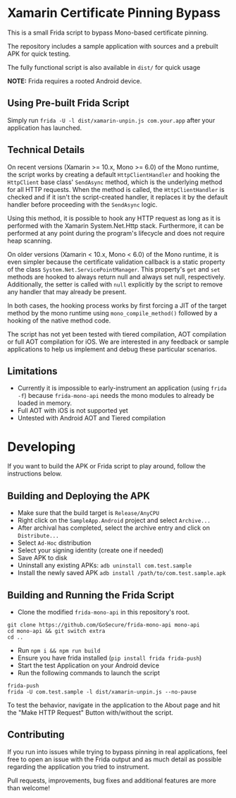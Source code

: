 # Xamarin Certificate Pinning Bypass

This is a small Frida script to bypass Mono-based certificate pinning.

The repository includes a sample application with sources and a
prebuilt APK for quick testing.

The fully functional script is also available in `dist/` for quick usage

**NOTE:** Frida requires a rooted Android device.

## Using Pre-built Frida Script

Simply run `frida -U -l dist/xamarin-unpin.js com.your.app` after your
application has launched.


## Technical Details

On recent versions (Xamarin >= 10.x, Mono >= 6.0) of the Mono runtime, the script works by creating a
default `HttpClientHandler` and hooking the `HttpClient` base class'
`SendAsync` method, which is the underlying method for all HTTP
requests. When the method is called, the `HttpClientHandler` is
checked and if it isn't the script-created handler, it replaces it by
the default handler before proceeding with the `SendAsync` logic.

Using this method, it is possible to hook any HTTP request as long as
it is performed with the Xamarin System.Net.Http stack. Furthermore,
it can be performed at any point during the program's lifecycle
and does not require heap scanning.

On older versions (Xamarin < 10.x, Mono < 6.0) of the Mono runtime, it is even simpler because the
certificate validation callback is a static property of the class
`System.Net.ServicePointManager`. This property's `get` and `set`
methods are hooked to always return null and always set null,
respectively. Additionally, the setter is called with `null`
explicitly by the script to remove any handler that may already be
present.

In both cases, the hooking process works by first forcing a JIT of the
target method by the mono runtime using `mono_compile_method()`
followed by a hooking of the native method code.

The script has not yet been tested with tiered compilation, AOT
compilation or full AOT compilation for iOS. We are interested in any
feedback or sample applications to help us implement and debug these
particular scenarios.

## Limitations

- Currently it is impossible to early-instrument an application (using
  `frida -f`) because `frida-mono-api` needs the mono modules to
  already be loaded in memory.
- Full AOT with iOS is not supported yet
- Untested with Android AOT and Tiered compilation

# Developing 

If you want to build the APK or Frida script to play around, follow the instructions below.

## Building and Deploying the APK

- Make sure that the build target is `Release/AnyCPU`
- Right click on the `SampleApp.Android` project and select `Archive...`
- After archival has completed, select the archive entry and click on `Distribute...`
- Select `Ad-Hoc` distribution
- Select your signing identity (create one if needed)
- Save APK to disk
- Uninstall any existing APKs: `adb uninstall com.test.sample`
- Install the newly saved APK `adb install /path/to/com.test.sample.apk`


## Building and Running the Frida Script

- Clone the modified `frida-mono-api` in this repository's root. 
```
git clone https://github.com/GoSecure/frida-mono-api mono-api
cd mono-api && git switch extra
cd ..
```
- Run `npm i && npm run build`
- Ensure you have frida installed (`pip install frida frida-push`)
- Start the test Application on your Android device
- Run the following commands to launch the script
```
frida-push
frida -U com.test.sample -l dist/xamarin-unpin.js --no-pause
```

To test the behavior, navigate in the application to the About page
and hit the "Make HTTP Request" Button with/without the script.
  
## Contributing

If you run into issues while trying to bypass pinning in real
applications, feel free to open an issue with the Frida output and as
much detail as possible regarding the application you tried to
instrument.

Pull requests, improvements, bug fixes and additional features are
more than welcome!
